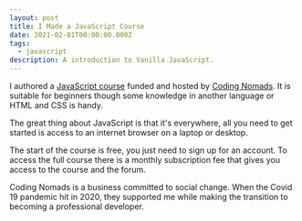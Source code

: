 ```yaml
---
layout: post
title: I Made a JavaScript Course
date: 2021-02-01T00:00:00.000Z
tags:
  - javascript
description: A introduction to Vanilla JavaScript.
---
```


I authored a [JavaScript course](https://codingnomads.co/courses/learn-javascript-online-vanilla-javascript-basics) funded and hosted by [Coding Nomads](https://codingnomads.co/). It is suitable for beginners though some knowledge in another language or HTML and CSS is handy.

The great thing about JavaScript is that it's everywhere, all you need to get started is access to an internet browser on a laptop or desktop.

The start of the course is free, you just need to sign up for an account. To access the full course there is a monthly subscription fee that gives you access to the course and the forum.

Coding Nomads is a business committed to social change. When the Covid 19 pandemic hit in 2020, they supported me while making the transition to becoming a professional developer.
